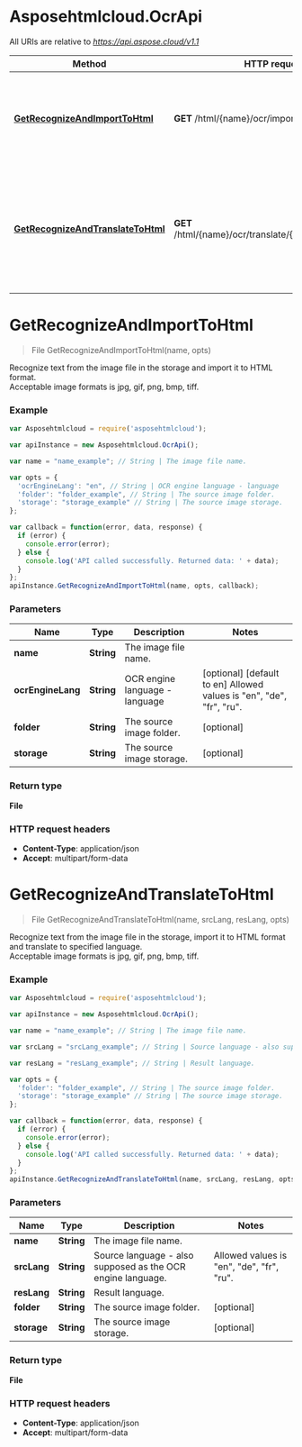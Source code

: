 # Asposehtmlcloud.OcrApi

All URIs are relative to *https://api.aspose.cloud/v1.1*

Method | HTTP request | Description
------------- | ------------- | -------------
[**GetRecognizeAndImportToHtml**](OcrApi.md#GetRecognizeAndImportToHtml) | **GET** /html/{name}/ocr/import | Recognize text from the image file in the storage and import it to HTML format.
[**GetRecognizeAndTranslateToHtml**](OcrApi.md#GetRecognizeAndTranslateToHtml) | **GET** /html/{name}/ocr/translate/{srcLang}/{resLang} | Recognize text from the image file in the storage, import it to HTML format and translate to specified language.


<a name="GetRecognizeAndImportToHtml"></a>
# **GetRecognizeAndImportToHtml**
> File GetRecognizeAndImportToHtml(name, opts)

Recognize text from the image file in the storage and import it to HTML format.    
Acceptable image formats is jpg, gif, png, bmp, tiff.

### Example
```javascript
var Asposehtmlcloud = require('asposehtmlcloud');

var apiInstance = new Asposehtmlcloud.OcrApi();

var name = "name_example"; // String | The image file name.

var opts = { 
  'ocrEngineLang': "en", // String | OCR engine language - language 
  'folder': "folder_example", // String | The source image folder.
  'storage': "storage_example" // String | The source image storage.
};

var callback = function(error, data, response) {
  if (error) {
    console.error(error);
  } else {
    console.log('API called successfully. Returned data: ' + data);
  }
};
apiInstance.GetRecognizeAndImportToHtml(name, opts, callback);
```

### Parameters

Name | Type | Description  | Notes
------------- | ------------- | ------------- | -------------
 **name** | **String**| The image file name. | 
 **ocrEngineLang** | **String**| OCR engine language - language  | [optional] [default to en] Allowed values is "en", "de", "fr", "ru".
 **folder** | **String**| The source image folder. | [optional] 
 **storage** | **String**| The source image storage. | [optional] 

### Return type
     
**File**

### HTTP request headers

 - **Content-Type**: application/json
 - **Accept**: multipart/form-data

<a name="GetRecognizeAndTranslateToHtml"></a>
# **GetRecognizeAndTranslateToHtml**
> File GetRecognizeAndTranslateToHtml(name, srcLang, resLang, opts)

Recognize text from the image file in the storage, import it to HTML format and translate to specified language.   
Acceptable image formats is jpg, gif, png, bmp, tiff.     

### Example
```javascript
var Asposehtmlcloud = require('asposehtmlcloud');

var apiInstance = new Asposehtmlcloud.OcrApi();

var name = "name_example"; // String | The image file name.

var srcLang = "srcLang_example"; // String | Source language - also supposed as the OCR engine language.

var resLang = "resLang_example"; // String | Result language.

var opts = { 
  'folder': "folder_example", // String | The source image folder.
  'storage': "storage_example" // String | The source image storage.
};

var callback = function(error, data, response) {
  if (error) {
    console.error(error);
  } else {
    console.log('API called successfully. Returned data: ' + data);
  }
};
apiInstance.GetRecognizeAndTranslateToHtml(name, srcLang, resLang, opts, callback);
```

### Parameters

Name | Type | Description  | Notes
------------- | ------------- | ------------- | -------------
 **name** | **String**| The image file name. | 
 **srcLang** | **String**| Source language - also supposed as the OCR engine language. | Allowed values is "en", "de", "fr", "ru".
 **resLang** | **String**| Result language. | 
 **folder** | **String**| The source image folder. | [optional] 
 **storage** | **String**| The source image storage. | [optional] 

### Return type

**File**

### HTTP request headers

 - **Content-Type**: application/json
 - **Accept**: multipart/form-data


